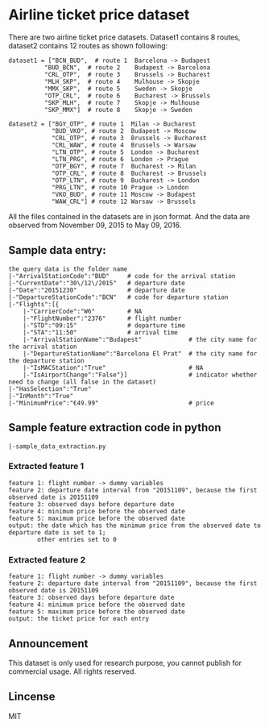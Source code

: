 # Airline ticket price dataset

There are two airline ticket price datasets. Dataset1 contains 8 routes, dataset2 contains 12 routes as shown following:

```
dataset1 = ["BCN_BUD",  # route 1  Barcelona -> Budapest
          "BUD_BCN",  # route 2    Budapest -> Barcelona
          "CRL_OTP",  # route 3    Brussels -> Bucharest
          "MLH_SKP",  # route 4    Mulhouse -> Skopje
          "MMX_SKP",  # route 5    Sweden -> Skopje
          "OTP_CRL",  # route 6    Bucharest -> Brussels
          "SKP_MLH",  # route 7    Skopje -> Mulhouse
          "SKP_MMX"]  # route 8    Skopje -> Sweden
```

```
dataset2 = ["BGY_OTP", # route 1  Milan -> Bucharest
            "BUD_VKO", # route 2  Budapest -> Moscow
            "CRL_OTP", # route 3  Brussels -> Bucharest
            "CRL_WAW", # route 4  Brussels -> Warsaw
            "LTN_OTP", # route 5  London -> Bucharest
            "LTN_PRG", # route 6  London -> Prague
            "OTP_BGY", # route 7  Bucharest -> Milan
            "OTP_CRL", # route 8  Bucharest -> Brussels
            "OTP_LTN", # route 9  Bucharest -> London
            "PRG_LTN", # route 10 Prague -> London
            "VKO_BUD", # route 11 Moscow -> Budapest
            "WAW_CRL"] # route 12 Warsaw -> Brussels
```

All the files contained in the datasets are in json format. And the data are observed from November 09, 2015 to May 09, 2016. 

## Sample data entry:

```
the query data is the folder name
|-"ArrivalStationCode":"BUD"     # code for the arrival station 
|-"CurrentDate":"30\/12\/2015"   # departure date
|-"Date":"20151230"              # departure date
|-"DepartureStationCode":"BCN"   # code for departure station
|-"Flights":[{
    |-"CarrierCode":"W6"         # NA
    |-"FlightNumber":"2376"      # flight number
    |-"STD":"09:15"              # departure time
    |-"STA":"11:50"              # arrival time
    |-"ArrivalStationName":"Budapest"             # the city name for the arrival station
    |-"DepartureStationName":"Barcelona El Prat"  # the city name for the departure station
    |-"IsMACStation":"True"                       # NA
    |-"IsAirportChange":"False"}]                 # indicator whether need to change (all false in the dataset)
|-"HasSelection":"True"
|-"InMonth":"True"
|-"MinimumPrice":"€49.99"                         # price

```

## Sample feature extraction code in python
```
|-sample_data_extraction.py
```

### Extracted feature 1
```
feature 1: flight number -> dummy variables
feature 2: departure date interval from "20151109", because the first observed date is 20151109
feature 3: observed days before departure date
feature 4: minimum price before the observed date
feature 5: maximum price before the observed date
output: the date which has the minimum price from the observed date to departure date is set to 1;
        other entries set to 0
```

### Extracted feature 2
```
feature 1: flight number -> dummy variables
feature 2: departure date interval from "20151109", because the first observed date is 20151109
feature 3: observed days before departure date
feature 4: minimum price before the observed date
feature 5: maximum price before the observed date
output: the ticket price for each entry
```

## Announcement
This dataset is only used for research purpose, you cannot publish for commercial usage. All rights reserved.

## Lincense
MIT
